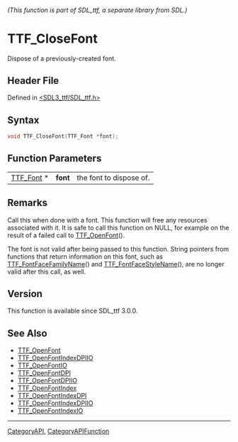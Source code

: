 ###### (This function is part of SDL_ttf, a separate library from SDL.)
# TTF_CloseFont

Dispose of a previously-created font.

## Header File

Defined in [<SDL3_ttf/SDL_ttf.h>](https://github.com/libsdl-org/SDL_ttf/blob/main/include/SDL3_ttf/SDL_ttf.h)

## Syntax

```c
void TTF_CloseFont(TTF_Font *font);
```

## Function Parameters

|                        |          |                         |
| ---------------------- | -------- | ----------------------- |
| [TTF_Font](TTF_Font) * | **font** | the font to dispose of. |

## Remarks

Call this when done with a font. This function will free any resources
associated with it. It is safe to call this function on NULL, for example
on the result of a failed call to [TTF_OpenFont](TTF_OpenFont)().

The font is not valid after being passed to this function. String pointers
from functions that return information on this font, such as
[TTF_FontFaceFamilyName](TTF_FontFaceFamilyName)() and
[TTF_FontFaceStyleName](TTF_FontFaceStyleName)(), are no longer valid after
this call, as well.

## Version

This function is available since SDL_ttf 3.0.0.

## See Also

- [TTF_OpenFont](TTF_OpenFont)
- [TTF_OpenFontIndexDPIIO](TTF_OpenFontIndexDPIIO)
- [TTF_OpenFontIO](TTF_OpenFontIO)
- [TTF_OpenFontDPI](TTF_OpenFontDPI)
- [TTF_OpenFontDPIIO](TTF_OpenFontDPIIO)
- [TTF_OpenFontIndex](TTF_OpenFontIndex)
- [TTF_OpenFontIndexDPI](TTF_OpenFontIndexDPI)
- [TTF_OpenFontIndexDPIIO](TTF_OpenFontIndexDPIIO)
- [TTF_OpenFontIndexIO](TTF_OpenFontIndexIO)

----
[CategoryAPI](CategoryAPI), [CategoryAPIFunction](CategoryAPIFunction)

